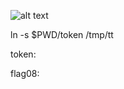 ![alt text](https://cdn.discordapp.com/attachments/1015186220227231825/1126841126897332244/image.png)


ln -s $PWD/token /tmp/tt


token: 




flag08: 
